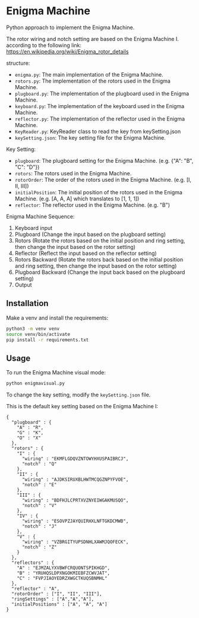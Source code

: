 # Enigma Machine
Python approach to implement the Enigma Machine.

The rotor wiring and notch setting are based on the Enigma Machine I.
according to the following link: https://en.wikipedia.org/wiki/Enigma_rotor_details

structure:
- `enigma.py`: The main implementation of the Enigma Machine.
- `rotors.py`: The implementation of the rotors used in the Enigma Machine.
- `plugboard.py`: The implementation of the plugboard used in the Enigma Machine.
- `keyboard.py`: The implementation of the keyboard used in the Enigma Machine.
- `reflector.py`: The implementation of the reflector used in the Enigma Machine.
- `KeyReader.py`: KeyReader class to read the key from keySetting.json
- `keySetting.json`: The key setting file for the Enigma Machine.

Key Setting:
- `plugboard`: The plugboard setting for the Enigma Machine. (e.g. {"A": "B", "C": "D"})
- `rotors`: The rotors used in the Enigma Machine. 
- `rotorOrder`: The order of the rotors used in the Enigma Machine. (e.g. [I, II, III])
- `initialPosition`: The initial position of the rotors used in the Enigma Machine. (e.g. [A, A, A] which translates to [1, 1, 1])
- `reflector`: The reflector used in the Enigma Machine. (e.g. "B")

Enigma Machine Sequence:
1. Keyboard input
2. Plugboard (Change the input based on the plugboard setting)
3. Rotors (Rotate the rotors based on the initial position and ring setting, then change the input based on the rotor setting)
4. Reflector (Reflect the input based on the reflector setting)
5. Rotors Backward (Rotate the rotors back based on the initial position and ring setting, then change the input based on the rotor setting)
6. Plugboard Backward (Change the input back based on the plugboard setting)
7. Output


## Installation
Make a venv and install the requirements:
```bash
python3 -m venv venv
source venv/bin/activate
pip install -r requirements.txt
```


## Usage
To run the Enigma Machine visual mode:
```bash
python enigmavisual.py
```

To change the key setting, modify the `keySetting.json` file.

This is the default key setting based on the Enigma Machine I:
```
{
  "plugboard" : {
    "A" : "R",
    "G" : "K",
    "O" : "X"
  },
  "rotors" : {
    "I" : {
      "wiring" : "EKMFLGDQVZNTOWYHXUSPAIBRCJ",
      "notch" : "Q"
    },
    "II" : {
      "wiring" : "AJDKSIRUXBLHWTMCQGZNPYFVOE",
      "notch" : "E"
    },
    "III" : {
      "wiring" : "BDFHJLCPRTXVZNYEIWGAKMUSQO",
      "notch" : "V"
    },
    "IV" : {
      "wiring" : "ESOVPZJAYQUIRHXLNFTGKDCMWB",
      "notch" : "J"
    },
    "V" : {
      "wiring" : "VZBRGITYUPSDNHLXAWMJQOFECK",
      "notch" : "Z"
    }
  },
  "reflectors" : {
    "A" : "EJMZALYXVBWFCRQUONTSPIKHGD",
    "B" : "YRUHQSLDPXNGOKMIEBFZCWVJAT",
    "C" : "FVPJIAOYEDRZXWGCTKUQSBNMHL"
  },
  "reflector" : "A",
  "rotorOrder" : ["I", "II", "III"],
  "ringSettings" : ["A","A","A"],
  "initialPositions" : ["A", "A", "A"]
}
```